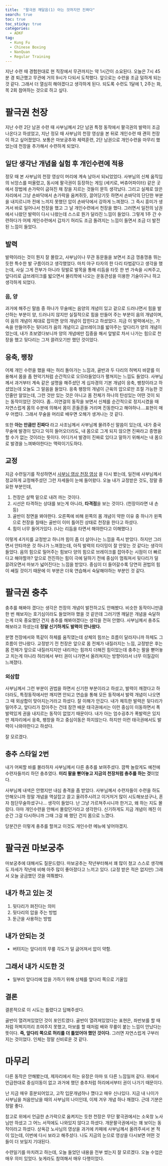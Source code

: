```yaml
---
title:  "팔극권 깨달음(1) 아는 것까지만 진짜다"
search: true
toc: true
toc_sticky: true
categories: 
  - ADKF
tag:
  - Kung Fu
  - Chinese Boxing
  - NanQuan
  - Regular Training
---
```


지난 수련 때 경험한대로 현 직장에서 무관까지는 약 1시간이 소요된다.
오늘은 7시 45분 경 퇴근했고 무관에 거의 9시가 다되서 도착했다.
앞으로는 수련을 조금 덜하게 되는 것 같다.
그래서 더 열심히 해야겠다고 생각하게 된다.
되도록 수련도 1달에 1, 2주는 화, 목 2회 참여하는 것으로 하고 싶다.

# 팔극권 천장
지난 수련 2단 남권 수련 때 사부님께서 2단 남권 특정 동작에서 팔극권의 발력이 조금 나온다고 하셨었고, 지난 정모 때 사부님의 천장 영상을 본 뒤로 개인수련 때 괜히 천장이 하고 싶어졌었다.
보통은 마보궁추와 체력훈련, 2단 남권으로 개인수련을 마무리 했었는데 천장을 추가해서 수련하게 되었다.

## 일단 생각난 개념을 실험 후 개인수련에 적용
정모 때 본 사부님의 천장 영상이 머리에 계속 남아서 되뇌었었다.
사부님의 신체 움직임의 뉘앙스를 떠올렸고, 동시에 팔극권이 등장하는 게임 (세키로, 버츄어파이터) 같은 곳에서 장법에 손가락이 굽혀진 채 장을 지르는 것들이 문득 생각났다.
그리고 실제로 앉은 자리에서 그냥 손바닥에서 손가락을 움켜쥐듯, 끌어당기듯 하면서 손바닥의 단단한 부분을 내지르니까 전에 느끼지 못했던 압이 손바닥에서 강하게 느껴졌다.
그 즉시 흥미가 생겨서 바로 일어나서 천장을 했고 그 날 개인수련에서 천장을 했다.
그러면서 일전의 남권에서 나왔던 발력이 다시 나왔는데 스스로 뭔가 달라진 느낌이 들었다.
그렇게 1주 간 수련하다가 어제 개인수련에서 갑자기 허리도 조금 돌려지는 느낌이 들면서 조금 더 발전된 느낌이 들었다.

## 발력

발력이라는 것이 뭔지 잘 몰랐고, 사부님이나 무관 동문들을 보면서 조금 껑충껑충 뛰는 듯한 특수한 발 구름이라고 생각했었다.
마치 야구 타자의 한 다리 타법같다고 생각을 했는데, 사실 그게 전부가 아니라 뒷발로 발목을 통해 리듬을 타듯 한 번 가속을 시켜주고, 앞다리로 급브레이크를 밟으면서 물리학에 나오는 운동관성을 이용한 기술이구나 하고 생각하게 되었다.

### 음, 양

과거에 해주신 말씀 중 하나가 무술에는 음양의 개념이 있고 겉으로 드러나면서 힘을 발산하는 부분이 양, 드러나지 않지만 실질적으로 힘을 만들어 주는 부분이 음의 개념이며, 이 음의 개념이 제대로 잡히면 양의 개념이 잡힌다고 하셨었다.
지금 이 발력에서는, 가속을 만들어주는 뒷다리가 음의 개념이고 급브레이크를 밟아주는 앞다리가 양의 개념이었는데, 내가 초보였다보니까 양의 개념에만 집중을 해서 앞발로 차서 나가는 힘으로 천장을 했고 뒷다리는 그저 끌려오기만 했던 것이었다.

## 응축, 팽창

어제 개인 수련을 했을 때는 허리 돌아가는 느낌과, 골반과 두 다리의 허벅지 바깥를 이용해서 몸을 좀 현악기처럼 순간적으로 오므라들었다가 펼쳐지는 느낌도 들었다.
사부님께서 과거부터 계속 같은 설명을 해주셨던 게 십자경의 기본 개념이 응축, 팽창이라고 하셨었는데 오늘도 그 말씀을 들었다.
응축 팽창의 개념이 근육의 압으로만 조절 가능한 것인줄만 알았는데, 그런 것만 있는 것은 아니고 몸 전체가 하나의 탄성있는 어떤 것이 되는 동작이었던 것이다.
좀...이연걸의 동작을 보면서 신체를 순간적으로 정지시켰을 때 자연스럽게 몸의 수분에 의해서 몸이 흔들흔들 거리며 진동한다고 해야하나....표현이 매우 어렵다.
그래서 무술을 머리로 배우면 오해가 생겨나는 것 같다.

또한 **아는 만큼만 진짜다** 라고 사조님께서 사부님께 물려주신 말씀이 있는데, 내가 중국무술에 발경이 있다고 익히 들어오더라도, 내 몸으로 그게 되지 않으면 진짜라고 증명을 할 수가 없는 것이라는 뜻이다.
어디가서 발경이 진짜로 있다고 말하기 위해서는 내 몸으로 발경을 느껴봐야한다는 맥락이기도하다.

## 교정

지금 수련일기를 작성하면서 [사부님 영상 천장 영상](https://www.youtube.com/watch?v=UVW_3T56aXk) 을 다시 봤는데, 일전에 사부님께서 정교하게 교정해주셨던 그런 자세들이 눈에 들어왔다.
오늘 내가 교정받은 것도, 정말 중요한 부분인데,

1. 천장은 살짝 밑으로 내려 까는 것이다.
2. 시선은 타격하는 상대를 보는게 아니라, **타격점**을 보는 것이다. (천장이라면 내 손등)
3. 골반이 정면을 봐야한다. 오른쪽에 비해 왼쪽의 몸 개념이 약한 이유 중 하나가 왼쪽으로 천장을 칠때는 골반이 이미 틀어진 상태로 천장을 한다고 하셨다.
4. 힘이 너무 들어가있다. (나는 리듬을 타면서 해야한다고 이해했다.)

이렇게 4가지를 교정받고 하니까 힘이 좀 더 살아나는 느낌을 즉시 받았다.
하지만 그러면서 안타까운 것 하나가 느껴졌는데, 아직 발력의 타이밍이 잘 안맞는 것 같다는 생각이 들었다.
음의 힘으로 밀어주는 힘보다 양의 힘으로 브레이크를 잡아주는 시점이 더 빠르다고 해야할까?
앞으로 전진하는 힘이 극에 달하기 전에 중심이 멈춰져서 뒷다리가 덜 끌려오면서 마보가 넓어진다는 느낌을 받았다.
중심이 더 들어갈수록 당연히 권법의 힘이 쌔질 것이기 때문에 이 부분은 더욱 연습해서 숙달해야하는 부분인 것 같다.

# 팔극권 충추

충추를 해봐야 겠다는 생각은 천장의 개념이 발전하고도 안해봤다.
비슷한 동작이니만큼 한 번 해보자는 호기심이라도 들었어야 했을 것 같은데 그러기엔 깨달은 개념을 숙달하는게 더욱 중요했던 건지 충추를 해봐야겠다는 생각을 전혀 안했다.
사부님께서 충추도 해보라고 하셨는데 **정말 신기하게도 발력이 안나왔다.**

분명 천장에서와 똑같이 하체를 움직였는데 상체의 힘쓰는 흐름이 달라지니까 하체도 그 흐름이 안나왔다.
교정받기 전 천장은 앞으로 몸 전체가 내질러지는 느낌, 교정받은 후는 몸 전체가 앞으로 내질러지지만 내리까는 힘까지 더해진 힘이었는데 충추는 팔을 뻗어놓고 치는게 아니라 허리에서 부터 권이 나가면서 올려쳐지는 방향이라서 너무 이질감이 느껴졌다.

### 외삼합

사부님께서 그런 부분이 권법을 하면서 신기한 부분이라고 하셨고, 발력이 깨졌다고 하더라도, 특정동작에서만 깨지면 안되고 연습을 통해 모든 동작에서 발력 개념이 나오면 그 때 외삼합이 맞아지는거라고 하셨다.
잘 이해가 안갔다.
내가 체득한 발력은 뒷다리가 밀어주고, 앞다리가 잡아주는 건데 잠깐 배운 태극권에서는 이런 중심이 이동하면서 폭발력있게 권을 내지르는 동작이 없었기 때문이다.
내가 아는 엄수굉추가 폭발력은 있지만 제자리에서 응축, 팽창을 하고 중심이동은 하지않는다.
하지만 이런 태극권에서도 발력이 나와야한다고 하셨다.

잘 모르겠다.

## 충추 스타일 2번

내가 어찌할 바를 몰라하자 사부님께서 다른 충추를 보여주셨다.
깜짝 놀랐게도 예전에 수련자들끼리 하던 충추였다.
**미리 팔을 뻗어놓고 지금의 천장처럼 충추를 하는 것**이었다.

사부님께 내색은 안했지만 내심 충격을 좀 받았다.
사부님께서 수련자들이 수련을 하도 안해오니까 정말 개념을 멱살잡고 끌고 올려주시려고 이거저거 많이 시도해보셨구나, 혼자 첨단무술하셨구나...
생각이 들었다.
난 그냥 가르쳐주시니까 한거고, 왜 하는 지도 몰랐다.
아마 개인수련을 안해서 몰랐던거라고 생각한다.
신기하게도 지금 개념이 깨진 이 순간 그걸 다시하니까 그때 그걸 왜 했던 건지 몸으로 느꼈다.

당분간은 이렇게 충추를 할꺼고 이것도 개인수련 메뉴에 넣어야겠지.

# 팔극권 마보궁추

마보궁추에 대해서도 질문드렸다.
마보궁추는 작년부터해서 꽤 많이 쳤고 스스로 생각해도 자세가 작년에 비해 아주 많이 좋아졌다고 느끼고 있다. (교정 받은 적은 없지만)
그래서 오늘 궁금했던 것을 여쭤봤다.

## 내가 하고 있는 것

1. 뒷다리가 펴진다는 의미
2. 뒷다리의 압을 주는 방법
3. 둔근을 사용하는 방법

## 내가 안되는 것

- 버텨지는 앞다리의 무릎 각도가 덜 굽어져서 압이 약함.

## 그래서 내가 시도한 것 

- 일부러 앞다리에 압을 가하기 위해 상체를 앞다리 쪽으로 기울임

## 결론

결론적으로 이 시도는 틀렸다고 답해주셨다.

골반이 열려져있었던 것이 포인트였다.
골반이 열려져있었다는 표현은, 좌반보를 할 때처럼 허벅지끼리 조여주지 못했고, 마보를 할 때처럼 배와 무릎이 붙는 느낌이 안났다는 뜻이다.
**즉, 앞다리 쪽으로 허리를 더 틀었어야 했던 것이다.**
그러면 자연스럽게 구부러 지는 것이었다.
인체는 정말 신비로운 것 같다.

# 마무리

다른 동작은 안해봤는데, 제자리에서 하는 유장은 아마 또 다른 느낌일꺼 같다.
위에서 언급한대로 중심이동이 없고 과거에 했던 충추처럼 허리에서부터 권이 나가기 때문이다.

난 지금 매우 흥분되어있고, 고작 입문개념하나 깼다고 매우 신나있다.
지금 내 나이가 사부님을 처음만났을 때의 사부님의 나이인데, 이제 겨우 개념 하나 깨졌다.
근데 기분은 정말 좋다.

참고로 위에서 언급한 손가락으로 움켜지는 듯한 천장은 무단 팔극권에서는 소욱창 노사님만 하셨고 그 어느 서적에도 나와있지 않다고 하셨다.
개문팔극권에서는 꽤 보이는 동작이라고 하셨다.
상옥강 노사님의 영상을 과거에 카페에 사부님께서 올려주셔서 본 적이 있는데, 이번에 다시 보라고 해주셨다.
나도 지금의 눈으로 영상을 다시보면 어떤 것들이 더 보일지 기대된다.

수련일기를 마치려고 하는데, 오늘 들었던 내용을 전부 썼는지 잘 모르겠다.
오늘 수업은 매우 의미 있었다.
늦게라도 참여해서 매우 다행이었다.